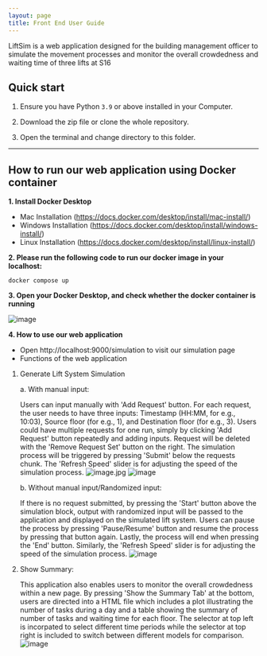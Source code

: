 ```yaml
---
layout: page
title: Front End User Guide
---
```


LiftSim is a web application designed for the building management officer to simulate the movement processes and monitor the overall crowdedness and waiting time of three lifts at S16

## Quick start

1. Ensure you have Python `3.9` or above installed in your Computer.

2. Download the zip file or clone the whole repository.

3. Open the terminal and change directory to this folder.

--------------------------------------------------------------------------------------------------------------------

## How to run our web application using Docker container

**1. Install Docker Desktop** 
- Mac Installation (https://docs.docker.com/desktop/install/mac-install/)
- Windows Installation (https://docs.docker.com/desktop/install/windows-install/)
- Linux Installation (https://docs.docker.com/desktop/install/linux-install/)

**2. Please run the following code to run our docker image in your localhost:**

```linux 
docker compose up
```

**3. Open your Docker Desktop, and check whether the docker container is running**

![image](https://drive.google.com/file/d/1e2oX4eD7IHrrfcF7TQp8cXGNifmC0REA/view?usp=share_link)

**4. How to use our web application**

- Open http://localhost:9000/simulation to visit our simulation page
- Functions of the web application

1. Generate Lift System Simulation

   a. With manual input:
   
   Users can input manually with 'Add Request' button. For each request, the user needs to have three inputs: Timestamp (HH:MM, for e.g., 10:03), Source floor (for
   e.g., 1), and Destination floor (for e.g., 3). Users could have multiple requests for one run, simply by clicking 'Add Request' button repeatedly and adding
   inputs. Request will be deleted with the 'Remove Request Set' button on the right. The simulation process will be triggered by pressing 'Submit' below the
   requests chunk. The 'Refresh Speed' slider is for adjusting the speed of the simulation process.
   ![image](https://drive.google.com/file/d/1e2oX4eD7IHrrfcF7TQp8cXGNifmC0REA/view?usp=share_link).jpg
   ![image](https://drive.google.com/file/d/1bdcE3GlMHcbfRrqNQhAmpI_1jlFJgaIL/view?usp=share_link)

   b. Without manual input/Randomized input:
   
   If there is no request submitted, by pressing the 'Start' button above the simulation block, output with randomized input will be passed to the application and
   displayed on the simulated lift system. Users can pause the process by pressing 'Pause/Resume' button and resume the process by pressing that button again.
   Lastly, the process will end when pressing the 'End' button. Similarly, the 'Refresh Speed' slider is for adjusting the speed of the simulation process.
   ![image](https://drive.google.com/file/d/1WoWdj0c4r6e1q088tFNc-xw-rPgrTOzT/view?usp=share_link)

2. Show Summary:
   
   This application also enables users to monitor the overall crowdedness within a new page. By pressing 'Show the Summary Tab' at the bottom, users are directed
   into a HTML file which includes a plot illustrating the number of tasks during a day and a table showing the summary of number of tasks and waiting time for each
   floor. The selector at top left is incorpated to select different time periods while the selector at top right is included to switch between different models for
   comparison.
   ![image](https://drive.google.com/file/d/1bnwvUu_fWB4wIGNAIryDPYgXdKsUQpYU/view?usp=share_link)
